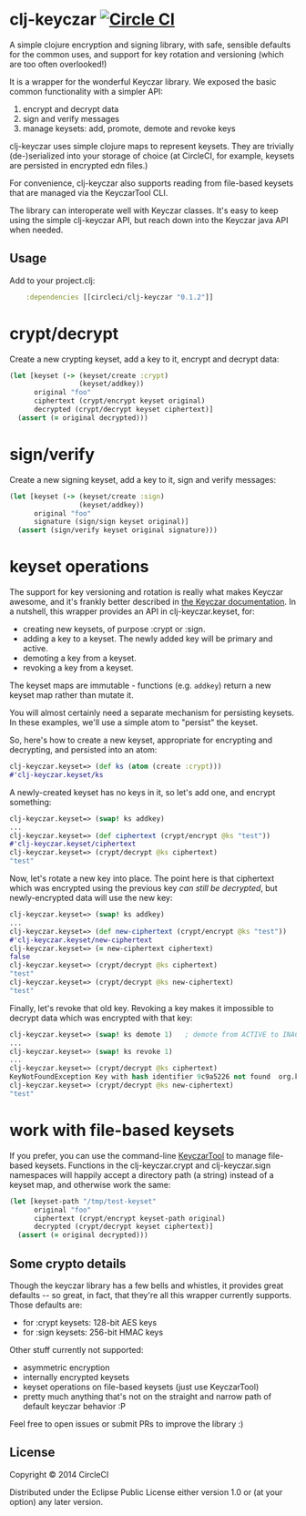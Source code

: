 # clj-keyczar [![Circle CI](https://circleci.com/gh/circleci/clj-keyczar.png?style=badge)](https://circleci.com/gh/circleci/clj-keyczar)

A simple clojure encryption and signing library, with safe, sensible defaults for the
common uses, and support for key rotation and versioning (which are too often overlooked!)

It is a wrapper for the wonderful Keyczar library. We exposed the basic common functionality
with a simpler API:

1. encrypt and decrypt data
2. sign and verify messages
3. manage keysets: add, promote, demote and revoke keys

clj-keyczar uses simple clojure maps to represent keysets. They are trivially
(de-)serialized into your storage of choice (at CircleCI, for example, keysets are
persisted in encrypted edn files.)

For convenience, clj-keyczar also supports reading from file-based keysets that are managed
via the KeyczarTool CLI.

The library can interoperate well with Keyczar classes. It's easy to keep using the simple
clj-keyczar API, but reach down into the Keyczar java API when needed.

## Usage

Add to your project.clj:

```clojure
    :dependencies [[circleci/clj-keyczar "0.1.2"]]
```

# crypt/decrypt

Create a new crypting keyset, add a key to it, encrypt and decrypt data:

```clojure
(let [keyset (-> (keyset/create :crypt)
                 (keyset/addkey))
      original "foo"
      ciphertext (crypt/encrypt keyset original)
      decrypted (crypt/decrypt keyset ciphertext)]
  (assert (= original decrypted)))
```

# sign/verify

Create a new signing keyset, add a key to it, sign and verify messages:

```clojure
(let [keyset (-> (keyset/create :sign)
                 (keyset/addkey))
      original "foo"
      signature (sign/sign keyset original)]
  (assert (sign/verify keyset original signature)))
```

# keyset operations

The support for key versioning and rotation is really what makes Keyczar awesome, and it's
frankly better described in [the Keyczar documentation](https://code.google.com/p/keyczar/).
In a nutshell, this wrapper provides an API in clj-keyczar.keyset, for:

* creating new keysets, of purpose :crypt or :sign.
* adding a key to a keyset. The newly added key will be primary and active.
* demoting a key from a keyset.
* revoking a key from a keyset.

The keyset maps are immutable - functions (e.g. `addkey`) return a new keyset
map rather than mutate it.

You will almost certainly need a separate mechanism for persisting keysets. In these
examples, we'll use a simple atom to "persist" the keyset.

So, here's how to create a new keyset, appropriate for encrypting and decrypting, and
persisted into an atom:

```clojure
clj-keyczar.keyset=> (def ks (atom (create :crypt)))
#'clj-keyczar.keyset/ks
```

A newly-created keyset has no keys in it, so let's add one, and encrypt something:

```clojure
clj-keyczar.keyset=> (swap! ks addkey)
...
clj-keyczar.keyset=> (def ciphertext (crypt/encrypt @ks "test"))
#'clj-keyczar.keyset/ciphertext
clj-keyczar.keyset=> (crypt/decrypt @ks ciphertext)
"test"
```

Now, let's rotate a new key into place. The point here is that ciphertext which was encrypted
using the previous key *can still be decrypted*, but newly-encrypted data will use the new
key:

```clojure
clj-keyczar.keyset=> (swap! ks addkey)
...
clj-keyczar.keyset=> (def new-ciphertext (crypt/encrypt @ks "test"))
#'clj-keyczar.keyset/new-ciphertext
clj-keyczar.keyset=> (= new-ciphertext ciphertext)
false
clj-keyczar.keyset=> (crypt/decrypt @ks ciphertext)
"test"
clj-keyczar.keyset=> (crypt/decrypt @ks new-ciphertext)
"test"
```

Finally, let's revoke that old key. Revoking a key makes it impossible to decrypt data which
was encrypted with that key:

```clojure
clj-keyczar.keyset=> (swap! ks demote 1)   ; demote from ACTIVE to INACTIVE before revoking
...
clj-keyczar.keyset=> (swap! ks revoke 1)
...
clj-keyczar.keyset=> (crypt/decrypt @ks ciphertext)
KeyNotFoundException Key with hash identifier 9c9a5226 not found  org.keyczar.Crypter.decrypt (Crypter.java:117)
clj-keyczar.keyset=> (crypt/decrypt @ks new-ciphertext)
"test"
```

# work with file-based keysets

If you prefer, you can use the command-line
[KeyczarTool](https://code.google.com/p/keyczar/wiki/KeyczarTool) to manage file-based
keysets. Functions in the clj-keyczar.crypt and clj-keyczar.sign namespaces will happily
accept a directory path (a string) instead of a keyset map, and otherwise work the same:

```clojure
(let [keyset-path "/tmp/test-keyset"
      original "foo"
      ciphertext (crypt/encrypt keyset-path original)
      decrypted (crypt/decrypt keyset ciphertext)]
  (assert (= original decrypted)))
```

## Some crypto details

Though the keyczar library has a few bells and whistles, it provides great defaults -- so
great, in fact, that they're all this wrapper currently supports. Those defaults are:

* for :crypt keysets: 128-bit AES keys
* for :sign keysets: 256-bit HMAC keys

Other stuff currently not supported:

* asymmetric encryption
* internally encrypted keysets
* keyset operations on file-based keysets (just use KeyczarTool)
* pretty much anything that's not on the straight and narrow path of default keyczar behavior :P

Feel free to open issues or submit PRs to improve the library :)

## License

Copyright © 2014 CircleCI

Distributed under the Eclipse Public License either version 1.0 or (at
your option) any later version.

